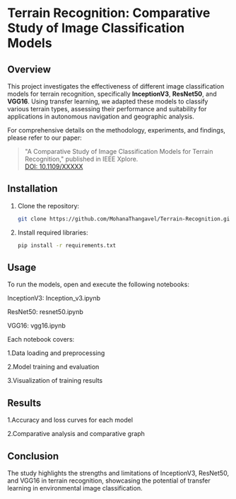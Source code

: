 # Terrain Recognition: Comparative Study of Image Classification Models

## Overview
This project investigates the effectiveness of different image classification models for terrain recognition, specifically **InceptionV3**, **ResNet50**, and **VGG16**. Using transfer learning, we adapted these models to classify various terrain types, assessing their performance and suitability for applications in autonomous navigation and geographic analysis.

For comprehensive details on the methodology, experiments, and findings, please refer to our paper:
> "A Comparative Study of Image Classification Models for Terrain Recognition," published in IEEE Xplore.  
> [DOI: 10.1109/XXXXX](https://ieeexplore.ieee.org/document/10718524)

## Installation
1. Clone the repository:
   ```bash
   git clone https://github.com/MohanaThangavel/Terrain-Recognition.git
2. Install required libraries:
   ```bash
   pip install -r requirements.txt   
## Usage
To run the models, open and execute the following notebooks:

InceptionV3: Inception_v3.ipynb

ResNet50: resnet50.ipynb

VGG16: vgg16.ipynb


Each notebook covers:

1.Data loading and preprocessing

2.Model training and evaluation

3.Visualization of training results
## Results
1.Accuracy and loss curves for each model

2.Comparative analysis and comparative graph
## Conclusion
The study highlights the strengths and limitations of InceptionV3, ResNet50, and VGG16 in terrain recognition, showcasing the potential of transfer learning in environmental image classification.

